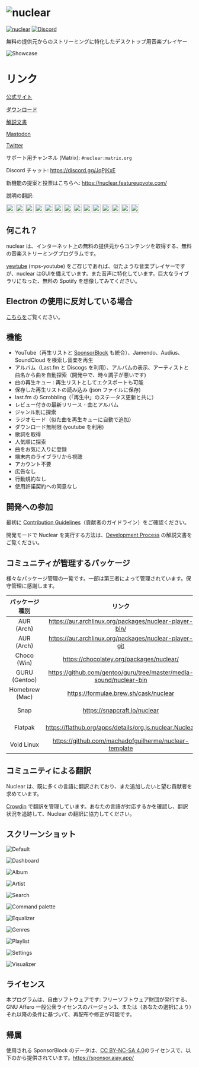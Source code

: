 # ![nuclear](https://i.imgur.com/oT1006i.png) 
[![nuclear](https://snapcraft.io//nuclear/badge.svg)](https://snapcraft.io/nuclear) [![Discord](https://img.shields.io/badge/Discord-7289DA?style=for-the-badge&logo=discord&logoColor=white)](https://discord.gg/JqPjKxE)

無料の提供元からのストリーミングに特化したデスクトップ用音楽プレイヤー

![Showcase](https://i.imgur.com/8qHu66J.png)

# リンク

[公式サイト](https://nuclear.js.org)

[ダウンロード](https://github.com/nukeop/nuclear/releases)

[解説文書](https://nukeop.gitbook.io/nuclear/)

[Mastodon](https://fosstodon.org/@nuclearplayer)

[Twitter](https://twitter.com/nuclear_player)

サポート用チャンネル (Matrix): `#nuclear:matrix.org`

Discord チャット: https://discord.gg/JqPjKxE

新機能の提案と投票はこちらへ: https://nuclear.featureupvote.com/

説明の翻訳:

<kbd>[<img title="Deutsch" alt="Deutsch (ドイツ語)" src="https://cdn.statically.io/gh/hjnilsson/country-flags/master/svg/de.svg" width="22">](README-de.md)</kbd>
<kbd>[<img title="Português" alt="Português (ポルトガル語)" src="https://cdn.statically.io/gh/hjnilsson/country-flags/master/svg/br.svg" width="22">](README-ptbr.md)</kbd>
<kbd>[<img title="Svenska" alt="Svenska" src="https://cdn.statically.io/gh/hjnilsson/country-flags/master/svg/se.svg" width="22">](README-se.md)</kbd>
<kbd>[<img title="English" alt="English (英語)" src="https://cdn.statically.io/gh/hjnilsson/country-flags/master/svg/us.svg" width="22">](../README.md)</kbd>
<kbd>[<img title="Hebrew" alt="Hebrew (ヘブライ語)" src="https://cdn.statically.io/gh/hjnilsson/country-flags/master/svg/il.svg" width="22">](README-he.md)</kbd>
<kbd>[<img title="Italiano" alt="Italiano" src="https://cdn.statically.io/gh/hjnilsson/country-flags/master/svg/it.svg" width="22">](README-it.md)</kbd>
<kbd>[<img title="Türkçe" alt="Türkçe" src="https://cdn.statically.io/gh/hjnilsson/country-flags/master/svg/tr.svg" width="22">](README-tr.md)</kbd>
<kbd>[<img title="Español" alt="Español" src="https://cdn.statically.io/gh/hjnilsson/country-flags/master/svg/es.svg" width="22">](README-es.md)</kbd>
<kbd>[<img title="Indonesia" alt="Indonesia" src="https://cdn.statically.io/gh/hjnilsson/country-flags/master/svg/id.svg" width="22">](README-id.md)</kbd>
<kbd>[<img title="Français" alt="Français (フランス語)" src="https://cdn.statically.io/gh/hjnilsson/country-flags/master/svg/fr.svg" width="22">](README-fr.md)</kbd>
<kbd>[<img title="Chinese" alt="Chinese (中国語)" src="https://cdn.statically.io/gh/hjnilsson/country-flags/master/svg/cn.svg" width="22">](README-zh-cn.md)</kbd>
<kbd>[<img title="Russian" alt="Russian" src="https://cdn.statically.io/gh/hjnilsson/country-flags/master/svg/ru.svg" width="22">](README-ru.md)</kbd>
<kbd>[<img title="Polski" alt="Polski" src="https://cdn.statically.io/gh/hjnilsson/country-flags/master/svg/pl.svg" width="22">](README-pl.md)</kbd>
<kbd>[<img title="Hindi" alt="Hindi" src="https://cdn.statically.io/gh/hjnilsson/country-flags/master/svg/in.svg" width="22">](README-hi.md)</kbd>

## 何これ？　
nuclear は、インターネット上の無料の提供元からコンテンツを取得する、無料の音楽ストリーミングプログラムです。

[yewtube](https://github.com/mps-youtube/yewtube) (mps-youtube) をご存じであれば、似たような音楽プレイヤーですが、nuclear はGUIを備えています。また音声に特化しています。巨大なライブラリになった、無料の Spotify を想像してみてください。

## Electron の使用に反対している場合
[こちらを](electron-ja.md)ご覧ください。

## 機能

- YouTube（再生リストと [SponsorBlock](https://sponsor.ajay.app/) も統合）、Jamendo、Audius、SoundCloud を検索し音楽を再生
- アルバム（Last.fm と Discogs を利用）、アルバムの表示、アーティストと曲名から曲を自動探索（開発中で、時々調子が悪いです)
- 曲の再生キュー : 再生リストとしてエクスポートも可能
- 保存した再生リストの読み込み (json ファイルに保存)
- last.fm の Scrobbling（「再生中」のステータス更新と共に）
- レビュー付きの最新リリース - 曲とアルバム
- ジャンル別に探索
- ラジオモード（似た曲を再生キューに自動で追加）
- ダウンロード無制限 (youtube を利用)
- 歌詞を取得
- 人気順に探索
- 曲をお気に入りに登録
- 端末内のライブラリから視聴
- アカウント不要
- 広告なし
- 行動規約なし
- 使用許諾契約への同意なし

## 開発への参加

最初に [Contribution Guidelines](https://nukeop.gitbook.io/nuclear/contributing/contribution-guidelines)（貢献者のガイドライン）をご確認ください。

開発モードで Nuclear を実行する方法は、[Development Process](https://nukeop.gitbook.io/nuclear/developer-resources/development-process) の解説文書をご覧ください。

## コミュニティが管理するパッケージ

様々なパッケージ管理の一覧です。一部は第三者によって管理されています。保守管理に感謝します。

| パッケージ種別   | リンク                                                               | 保守担当者                                   | インストール方法                           |
|:--------------:|:------------------------------------------------------------------:|:--------------------------------------------:|:---------------------------------------------:|
| AUR (Arch)     | https://aur.archlinux.org/packages/nuclear-player-bin/             | [nukeop](https://github.com/nukeop)          | yay -s nuclear-player-bin                     |
| AUR (Arch)     | https://aur.archlinux.org/packages/nuclear-player-git              | [nukeop](https://github.com/nukeop)          | yay -s nuclear-player-git                     |
| Choco (Win)    | https://chocolatey.org/packages/nuclear/                           | [JourneyOver](https://github.com/JourneyOver)| choco install nuclear                         |
| GURU (Gentoo)  | https://github.com/gentoo/guru/tree/master/media-sound/nuclear-bin | Orphaned    | emerge nuclear-bin                            |
| Homebrew (Mac) | https://formulae.brew.sh/cask/nuclear                              | Homebrew                                     | brew install --cask nuclear                   |
| Snap           | https://snapcraft.io/nuclear                                       | [nukeop](https://github.com/nukeop)          | sudo snap install nuclear                     |
| Flatpak        | https://flathub.org/apps/details/org.js.nuclear.Nuclear            | [nukeop](https://github.com/nukeop)          | flatpak install flathub org.js.nuclear.Nuclear|
| Void Linux     | https://github.com/machadofguilherme/nuclear-template              | [machadofguilherme](https://github.com/machadofguilherme) | See readme


## コミュニティによる翻訳
Nuclear は、既に多くの言語に翻訳されており、また追加したいと望む貢献者を求めています。

[Crowdin](https://crowdin.com/project/nuclear) で翻訳を管理しています。あなたの言語が対応するかを確認し、翻訳状況を追跡して、Nuclear の翻訳に協力してください。

## スクリーンショット

![Default](./screenshot_default.jpg)

![Dashboard](./screenshot_dashboard.jpg)

![Album](./screenshot_album.jpg)

![Artist](./screenshot_artist.jpg)

![Search](./screenshot_search.jpg)

![Command palette](./screenshot_command_palette.jpg)

![Equalizer](./screenshot_equalizer.jpg)

![Genres](./screenshot_genres.jpg)

![Playlist](./screenshot_playlist.jpg)

![Settings](./screenshot_settings.jpg)

![Visualizer](./screenshot_visualizer.jpg)

## ライセンス

本プログラムは、自由ソフトウェアです: フリーソフトウェア財団が発行する、GNU Affero 一般公衆ライセンスのバージョン3、または（あなたの選択により）それ以降の条件に基づいて、再配布や修正が可能です。

## 帰属
使用される SponsorBlock のデータは、[CC BY-NC-SA 4.0](https://creativecommons.org/licenses/by-nc-sa/4.0/)のライセンスで、以下のから提供されています。https://sponsor.ajay.app/